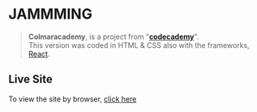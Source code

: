 # JAMMMING

>**Colmaracademy**, is a project from "[**codecademy**](https://www.codecademy.com/learn)".<br />
>This version was coded in HTML & CSS also with the frameworks, [React](https://https://reactjs.org/).

## Live Site
To view the site by browser, [click here](http://jammming-reactapp-test.surge.sh/)
